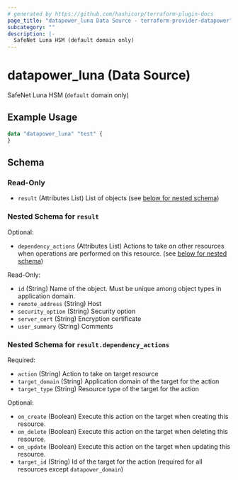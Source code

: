 ```yaml
---
# generated by https://github.com/hashicorp/terraform-plugin-docs
page_title: "datapower_luna Data Source - terraform-provider-datapower"
subcategory: ""
description: |-
  SafeNet Luna HSM (default domain only)
---
```


# datapower_luna (Data Source)

SafeNet Luna HSM (`default` domain only)

## Example Usage

```terraform
data "datapower_luna" "test" {
}
```

<!-- schema generated by tfplugindocs -->
## Schema

### Read-Only

- `result` (Attributes List) List of objects (see [below for nested schema](#nestedatt--result))

<a id="nestedatt--result"></a>
### Nested Schema for `result`

Optional:

- `dependency_actions` (Attributes List) Actions to take on other resources when operations are performed on this resource. (see [below for nested schema](#nestedatt--result--dependency_actions))

Read-Only:

- `id` (String) Name of the object. Must be unique among object types in application domain.
- `remote_address` (String) Host
- `security_option` (String) Security option
- `server_cert` (String) Encryption certificate
- `user_summary` (String) Comments

<a id="nestedatt--result--dependency_actions"></a>
### Nested Schema for `result.dependency_actions`

Required:

- `action` (String) Action to take on target resource
- `target_domain` (String) Application domain of the target for the action
- `target_type` (String) Resource type of the target for the action

Optional:

- `on_create` (Boolean) Execute this action on the target when creating this resource.
- `on_delete` (Boolean) Execute this action on the target when deleting this resource.
- `on_update` (Boolean) Execute this action on the target when updating this resource.
- `target_id` (String) Id of the target for the action (required for all resources except `datapower_domain`)
